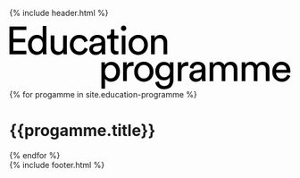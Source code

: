 {% include header.html %}
<div class="education-header">
  <div class="som-wrapper">
    <svg width="1060" height="241" viewBox="0 0 1060 241" fill="none" xmlns="http://www.w3.org/2000/svg"><path d="M64.108 109H.32V4.068h63.788v13.468H14.824V49.8H59.52v13.616H14.824v32.116h49.284V109zM84.314 73.184c0 7.499 1.825 13.616 5.476 18.352 3.749 4.736 8.88 7.104 15.391 7.104 6.216 0 11.199-2.417 14.948-7.252 3.75-4.835 5.624-11.001 5.624-18.5 0-7.4-1.825-13.37-5.476-17.908-3.65-4.539-8.633-6.808-14.948-6.808-6.314 0-11.395 2.319-15.243 6.956-3.849 4.637-5.772 10.656-5.772 18.056zM125.9 99.38v-1.184c-1.874 3.651-4.736 6.709-8.584 9.176-3.749 2.368-8.238 3.552-13.468 3.552-10.162 0-18.352-3.552-24.568-10.656-6.117-7.203-9.175-16.23-9.175-27.084 0-10.36 3.157-19.141 9.472-26.344 6.314-7.301 14.405-10.952 24.271-10.952 5.822 0 10.558 1.184 14.208 3.552 3.651 2.27 6.167 5.081 7.548 8.436V1.848h13.764v93.98c0 4.835.247 9.225.74 13.172h-13.468c-.493-2.763-.74-5.969-.74-9.62zM203.307 100.416c-1.875 3.552-4.736 6.265-8.584 8.14-3.848 1.776-7.992 2.664-12.432 2.664-8.091 0-14.554-2.664-19.388-7.992-4.835-5.427-7.252-12.284-7.252-20.572V37.812h13.912v42.772c0 5.328 1.282 9.719 3.848 13.172 2.664 3.453 6.758 5.18 12.284 5.18 5.525 0 9.718-1.628 12.58-4.884 2.861-3.355 4.292-7.795 4.292-13.32v-42.92h13.912v58.016c0 4.637.246 9.028.74 13.172h-13.32c-.395-2.171-.592-5.032-.592-8.584zM263.472 48.468c-6.019 0-11.149 2.17-15.392 6.512-4.144 4.341-6.216 10.459-6.216 18.352 0 7.795 2.072 13.912 6.216 18.352 4.243 4.44 9.423 6.66 15.54 6.66 5.92 0 10.409-1.48 13.468-4.44 3.157-2.96 5.279-6.364 6.364-10.212l12.284 5.328c-1.973 5.92-5.723 11.1-11.248 15.54-5.427 4.44-12.383 6.66-20.868 6.66-10.36 0-18.944-3.601-25.752-10.804s-10.212-16.23-10.212-27.084c0-11.05 3.404-20.079 10.212-27.084 6.808-7.104 15.343-10.656 25.604-10.656 8.683 0 15.688 2.22 21.016 6.66 5.427 4.44 8.979 9.768 10.656 15.984l-12.58 5.328c-1.085-4.144-3.157-7.696-6.216-10.656-3.059-2.96-7.351-4.44-12.876-4.44zM300.974 89.908c0-6.117 1.973-11.001 5.92-14.652 3.947-3.75 9.176-6.068 15.688-6.956l19.24-2.812c3.651-.493 5.476-2.27 5.476-5.328 0-3.75-1.283-6.808-3.848-9.176-2.565-2.368-6.413-3.552-11.544-3.552-4.736 0-8.485 1.332-11.248 3.996-2.763 2.565-4.391 6.019-4.884 10.36l-13.32-3.108c.691-6.808 3.799-12.333 9.324-16.576 5.525-4.341 12.136-6.512 19.832-6.512 10.064 0 17.513 2.467 22.348 7.4 4.835 4.835 7.252 11.05 7.252 18.648v35.668c0 4.243.296 8.14.888 11.692h-13.616c-.493-2.96-.74-6.167-.74-9.62-1.973 3.157-4.884 5.92-8.732 8.288-3.749 2.368-8.485 3.552-14.208 3.552-7.005 0-12.728-2.072-17.168-6.216-4.44-4.243-6.66-9.275-6.66-15.096zm25.752 9.62c6.216 0 11.199-1.677 14.948-5.032 3.749-3.355 5.624-8.683 5.624-15.984v-3.256l-21.756 3.256c-3.157.493-5.673 1.628-7.548 3.404s-2.812 4.193-2.812 7.252c0 2.763 1.036 5.18 3.108 7.252 2.171 2.072 4.983 3.108 8.436 3.108zM395.611 15.316v22.496h15.392v12.58h-15.392v37c0 3.355.74 5.821 2.22 7.4 1.578 1.579 4.144 2.368 7.696 2.368 2.072 0 3.897-.197 5.476-.592v11.84c-2.368.888-5.526 1.332-9.472 1.332-6.118 0-10.952-1.776-14.504-5.328-3.552-3.552-5.328-8.535-5.328-14.948V50.392h-13.616v-12.58h3.848c3.65 0 6.364-.987 8.14-2.96 1.874-2.072 2.812-4.736 2.812-7.992V15.316h12.728zM437.416 109h-13.764V37.812h13.764V109zm-14.06-91.02c-1.875-1.973-2.812-4.341-2.812-7.104s.937-5.13 2.812-7.104c1.973-1.973 4.341-2.96 7.104-2.96s5.131.987 7.104 2.96c1.973 1.875 2.96 4.243 2.96 7.104 0 2.763-.987 5.13-2.96 7.104-1.973 1.875-4.341 2.812-7.104 2.812s-5.131-.937-7.104-2.812zM469.818 92.128c4.341 4.44 9.62 6.66 15.836 6.66 6.216 0 11.445-2.22 15.688-6.66 4.341-4.539 6.512-10.804 6.512-18.796 0-7.893-2.171-14.06-6.512-18.5-4.243-4.539-9.472-6.808-15.688-6.808-6.216 0-11.495 2.27-15.836 6.808-4.243 4.44-6.364 10.607-6.364 18.5 0 7.992 2.121 14.257 6.364 18.796zm-10.36-45.732c6.906-7.203 15.638-10.804 26.196-10.804 10.557 0 19.24 3.601 26.048 10.804 6.906 7.104 10.36 16.083 10.36 26.936 0 10.952-3.404 20.03-10.212 27.232-6.808 7.104-15.54 10.656-26.196 10.656-10.656 0-19.388-3.552-26.196-10.656-6.808-7.203-10.212-16.28-10.212-27.232 0-10.853 3.404-19.832 10.212-26.936zM547.853 67.856V109h-13.912V37.812h13.616v10.212c4.736-8.19 12.037-12.284 21.904-12.284 8.189 0 14.455 2.615 18.796 7.844 4.44 5.23 6.66 11.988 6.66 20.276V109h-13.912V66.228c0-11.939-5.525-17.908-16.576-17.908-5.229 0-9.324 1.875-12.284 5.624-2.861 3.65-4.292 8.288-4.292 13.912zM360.604 238.12H346.84v-99.308h13.468v11.1c2.072-3.749 5.18-6.808 9.324-9.176 4.144-2.368 8.979-3.552 14.504-3.552 10.261 0 18.253 3.503 23.976 10.508 5.821 7.005 8.732 15.885 8.732 26.64 0 10.853-3.009 19.832-9.028 26.936-5.92 7.104-13.961 10.656-24.124 10.656-5.229 0-9.867-1.085-13.912-3.256s-7.104-4.933-9.176-8.288v37.74zm42.032-63.788c0-7.203-1.924-13.123-5.772-17.76-3.749-4.736-8.831-7.104-15.244-7.104-6.315 0-11.445 2.368-15.392 7.104-3.848 4.637-5.772 10.557-5.772 17.76 0 7.4 1.924 13.468 5.772 18.204 3.947 4.637 9.077 6.956 15.392 6.956 6.315 0 11.396-2.319 15.244-6.956 3.848-4.736 5.772-10.804 5.772-18.204zM468.166 138.072v14.8a42.88 42.88 0 00-6.068-.444c-13.024 0-19.536 7.301-19.536 21.904V210H428.65v-71.188h13.616v12.432c4.342-9.077 11.446-13.616 21.312-13.616 1.579 0 3.108.148 4.588.444zM491.004 193.128c4.341 4.44 9.62 6.66 15.836 6.66 6.216 0 11.445-2.22 15.688-6.66 4.341-4.539 6.512-10.804 6.512-18.796 0-7.893-2.171-14.06-6.512-18.5-4.243-4.539-9.472-6.808-15.688-6.808-6.216 0-11.495 2.269-15.836 6.808-4.243 4.44-6.364 10.607-6.364 18.5 0 7.992 2.121 14.257 6.364 18.796zm-10.36-45.732c6.906-7.203 15.638-10.804 26.196-10.804 10.557 0 19.24 3.601 26.048 10.804 6.906 7.104 10.36 16.083 10.36 26.936 0 10.952-3.404 20.029-10.212 27.232-6.808 7.104-15.54 10.656-26.196 10.656-10.656 0-19.388-3.552-26.196-10.656-6.808-7.203-10.212-16.28-10.212-27.232 0-10.853 3.404-19.832 10.212-26.936zM549.947 213.848l13.468-3.108c.493 5.032 2.516 9.176 6.068 12.432 3.552 3.355 7.992 5.032 13.32 5.032 14.504 0 21.756-7.696 21.756-23.088v-10.212c-1.776 3.453-4.588 6.265-8.436 8.436-3.749 2.171-8.189 3.256-13.32 3.256-9.472 0-17.316-3.207-23.532-9.62-6.117-6.512-9.176-14.8-9.176-24.864 0-9.768 3.059-17.957 9.176-24.568 6.117-6.709 13.961-10.064 23.532-10.064 10.853 0 18.155 3.749 21.904 11.248v-9.916h13.764v65.86c0 4.736-.641 9.127-1.924 13.172a33.625 33.625 0 01-5.772 11.396c-2.664 3.453-6.413 6.167-11.248 8.14-4.736 1.973-10.311 2.96-16.724 2.96-8.781 0-16.231-2.516-22.348-7.548-6.117-4.933-9.62-11.248-10.508-18.944zm34.928-18.944c6.019 0 10.903-2.072 14.652-6.216 3.749-4.243 5.624-9.768 5.624-16.576s-1.875-12.284-5.624-16.428c-3.749-4.243-8.633-6.364-14.652-6.364-6.117 0-11.1 2.072-14.948 6.216-3.749 4.144-5.624 9.669-5.624 16.576 0 7.005 1.825 12.58 5.476 16.724 3.749 4.045 8.781 6.068 15.096 6.068zM674.285 138.072v14.8a42.88 42.88 0 00-6.068-.444c-13.024 0-19.536 7.301-19.536 21.904V210h-13.912v-71.188h13.616v12.432c4.342-9.077 11.446-13.616 21.312-13.616 1.579 0 3.108.148 4.588.444zM678.753 190.908c0-6.117 1.973-11.001 5.92-14.652 3.947-3.749 9.176-6.068 15.688-6.956l19.24-2.812c3.651-.493 5.476-2.269 5.476-5.328 0-3.749-1.283-6.808-3.848-9.176-2.565-2.368-6.413-3.552-11.544-3.552-4.736 0-8.485 1.332-11.248 3.996-2.763 2.565-4.391 6.019-4.884 10.36l-13.32-3.108c.691-6.808 3.799-12.333 9.324-16.576 5.525-4.341 12.136-6.512 19.832-6.512 10.064 0 17.513 2.467 22.348 7.4 4.835 4.835 7.252 11.051 7.252 18.648v35.668c0 4.243.296 8.14.888 11.692h-13.616c-.493-2.96-.74-6.167-.74-9.62-1.973 3.157-4.884 5.92-8.732 8.288-3.749 2.368-8.485 3.552-14.208 3.552-7.005 0-12.728-2.072-17.168-6.216-4.44-4.243-6.66-9.275-6.66-15.096zm25.752 9.62c6.216 0 11.199-1.677 14.948-5.032 3.749-3.355 5.624-8.683 5.624-15.984v-3.256l-21.756 3.256c-3.157.493-5.673 1.628-7.548 3.404s-2.812 4.193-2.812 7.252c0 2.763 1.036 5.18 3.108 7.252 2.171 2.072 4.983 3.108 8.436 3.108zM768.506 210h-13.764v-71.188h13.32v9.472c2.171-3.749 5.229-6.611 9.176-8.584 3.947-1.973 8.091-2.96 12.432-2.96 4.637 0 8.88 1.135 12.728 3.404 3.848 2.269 6.709 5.624 8.584 10.064 4.933-8.979 12.876-13.468 23.828-13.468 6.808 0 12.58 2.319 17.316 6.956 4.835 4.637 7.252 11.347 7.252 20.128V210h-13.764v-44.696c0-4.933-1.283-8.88-3.848-11.84-2.467-2.96-6.216-4.44-11.248-4.44-4.835 0-8.781 1.727-11.84 5.18-3.059 3.355-4.588 7.597-4.588 12.728V210h-13.912v-44.696c0-4.933-1.283-8.88-3.848-11.84-2.467-2.96-6.216-4.44-11.248-4.44-4.933 0-8.929 1.677-11.988 5.032-3.059 3.355-4.588 7.696-4.588 13.024V210zM889.484 210H875.72v-71.188h13.32v9.472c2.171-3.749 5.23-6.611 9.176-8.584 3.947-1.973 8.091-2.96 12.432-2.96 4.638 0 8.88 1.135 12.728 3.404 3.848 2.269 6.71 5.624 8.584 10.064 4.934-8.979 12.876-13.468 23.828-13.468 6.808 0 12.58 2.319 17.316 6.956 4.835 4.637 7.252 11.347 7.252 20.128V210h-13.764v-44.696c0-4.933-1.282-8.88-3.848-11.84-2.466-2.96-6.216-4.44-11.248-4.44-4.834 0-8.781 1.727-11.84 5.18-3.058 3.355-4.588 7.597-4.588 12.728V210h-13.912v-44.696c0-4.933-1.282-8.88-3.848-11.84-2.466-2.96-6.216-4.44-11.248-4.44-4.933 0-8.929 1.677-11.988 5.032-3.058 3.355-4.588 7.696-4.588 13.024V210zM1005.73 167.08h38.92c-.2-5.328-1.97-9.669-5.33-13.024-3.35-3.453-8.09-5.18-14.21-5.18-5.52 0-10.06 1.825-13.61 5.476-3.55 3.552-5.48 7.795-5.77 12.728zm40.99 18.5l11.99 4.144c-2.07 6.611-5.92 12.037-11.54 16.28-5.63 4.144-12.44 6.216-20.43 6.216-9.96 0-18.45-3.404-25.45-10.212-6.91-6.907-10.363-16.181-10.363-27.824 0-10.853 3.354-19.832 10.063-26.936 6.71-7.104 14.7-10.656 23.98-10.656 10.75 0 19.14 3.404 25.16 10.212 6.02 6.709 9.02 15.737 9.02 27.084 0 1.776-.09 3.256-.29 4.44h-53.58c.1 6.315 2.17 11.495 6.22 15.54 4.14 4.045 9.22 6.068 15.24 6.068 10.17 0 16.83-4.785 19.98-14.356z" fill="#000"/></svg>
  </div>
</div>
<div class="education-list">
  <div class="som-wrapper">
    {% for progamme in site.education-programme %}
      <h1>{{progamme.title}}</h1>
    {% endfor %}
  </div>
</div>
{% include footer.html %}
